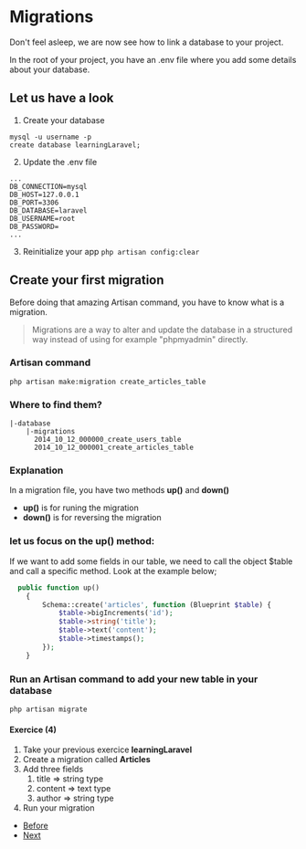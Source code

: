 # Migrations

Don't feel asleep, we are now see how to link a database to your project.

In the root of your project, you have an .env file where you add some details about your database.

## Let us have a look

1. Create your database
```terminal
mysql -u username -p
create database learningLaravel;
```
2. Update the .env file

```terminal
...
DB_CONNECTION=mysql
DB_HOST=127.0.0.1
DB_PORT=3306
DB_DATABASE=laravel
DB_USERNAME=root
DB_PASSWORD=
...
```

3. Reinitialize your app `php artisan config:clear`
   

## Create your first migration

Before doing that amazing Artisan command, you have to know what is a migration.

> Migrations are a way to alter and update the database in a structured way instead of using for example "phpmyadmin" directly.

### Artisan command
`php artisan make:migration create_articles_table`

### Where to find them?

```console
|-database
    |-migrations
      2014_10_12_000000_create_users_table
      2014_10_12_000001_create_articles_table
```

### Explanation
In a migration file, you have two methods **up()** and **down()**
- **up()** is for runing the migration
- **down()** is for reversing the migration

### let us focus on the **up()** method:
If we want to add some fields in our table, we need to call the object $table and call a specific method. Look at the example below;

```php
  public function up()
    {
        Schema::create('articles', function (Blueprint $table) {
            $table->bigIncrements('id');
            $table->string('title');
            $table->text('content');
            $table->timestamps();
        });
    }
```

### Run an Artisan command to add your new table in your database
`php artisan migrate`

#### Exercice (4)

1. Take your previous exercice **learningLaravel**
2. Create a migration called **Articles**
3. Add three fields 
   1. title => string type
   2. content => text type
   3. author => string type
4. Run your migration

- [Before](/02.TheBasics/d.controllers.md)
- [Next](/f.models.md)